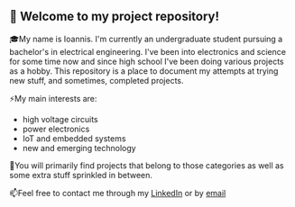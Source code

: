 ## :wave: Welcome to my project repository!

🎓My name is Ioannis. I'm currently an undergraduate student pursuing a bachelor's in electrical engineering. I've been into electronics and science for some time now and since high school I've been doing various projects as a hobby. This repository is a place to document my attempts at trying new stuff, and sometimes, completed projects.

⚡My main interests are:
- high voltage circuits
- power electronics
- IoT and embedded systems
- new and emerging technology

🚀You will primarily find projects that belong to those categories as well as some extra stuff sprinkled in between.

📫Feel free to contact me through my [LinkedIn](https://www.linkedin.com/in/ipapaspyridis/) or by [email](mailto:yiakonale03@gmail.com)
